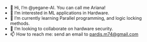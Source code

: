 - 👋 Hi, I’m @yegane-AI. You can call me Ariana!
- 👀 I’m interested in ML applications in Hardware.
- 🌱 I’m currently learning Parallel programming, and logic locking methods.
- 💞️ I’m looking to collaborate on hardware security.
- 📫 How to reach me: send an email to pardis.m74@gmail.com

<!---
yegane-AI/yegane-AI is a ✨ special ✨ repository because its `README.md` (this file) appears on your GitHub profile.
You can click the Preview link to take a look at your changes.
--->
